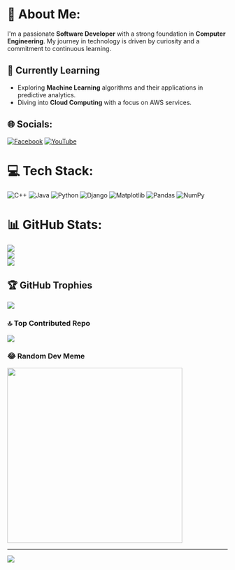 # 💫 About Me:

I'm a passionate **Software Developer** with a strong foundation in **Computer Engineering**. My journey in technology is driven by curiosity and a commitment to continuous learning.

## 🌱 Currently Learning

- Exploring **Machine Learning** algorithms and their applications in predictive analytics.
- Diving into **Cloud Computing** with a focus on AWS services.


## 🌐 Socials:
[![Facebook](https://img.shields.io/badge/Facebook-%231877F2.svg?logo=Facebook&logoColor=white)](https://facebook.com/duongtrongnghiax) [![YouTube](https://img.shields.io/badge/YouTube-%23FF0000.svg?logo=YouTube&logoColor=white)](https://youtube.com/@nghiaduongtrong4036) 

# 💻 Tech Stack:
![C++](https://img.shields.io/badge/c++-%2300599C.svg?style=flat&logo=c%2B%2B&logoColor=white) ![Java](https://img.shields.io/badge/java-%23ED8B00.svg?style=flat&logo=openjdk&logoColor=white) ![Python](https://img.shields.io/badge/python-3670A0?style=flat&logo=python&logoColor=ffdd54) ![Django](https://img.shields.io/badge/django-%23092E20.svg?style=flat&logo=django&logoColor=white) ![Matplotlib](https://img.shields.io/badge/Matplotlib-%23ffffff.svg?style=flat&logo=Matplotlib&logoColor=black) ![Pandas](https://img.shields.io/badge/pandas-%23150458.svg?style=flat&logo=pandas&logoColor=white) ![NumPy](https://img.shields.io/badge/numpy-%23013243.svg?style=flat&logo=numpy&logoColor=white)
# 📊 GitHub Stats:
![](https://github-readme-stats.vercel.app/api?username=dtnghia2010&theme=default&hide_border=true&include_all_commits=false&count_private=true)<br/>
![](https://github-readme-streak-stats.herokuapp.com/?user=dtnghia2010&theme=default&hide_border=true)<br/>
![](https://github-readme-stats.vercel.app/api/top-langs/?username=dtnghia2010&theme=default&hide_border=true&include_all_commits=false&count_private=true&layout=compact)

## 🏆 GitHub Trophies
![](https://github-profile-trophy.vercel.app/?username=dtnghia2010&theme=chalk&no-frame=false&no-bg=true&margin-w=4)

### 🔝 Top Contributed Repo
![](https://github-contributor-stats.vercel.app/api?username=dtnghia2010&limit=5&theme=discord&combine_all_yearly_contributions=true)

### 😂 Random Dev Meme
<img src='https://meme-api.com/gimme/' style="height: 400px;"/>

---
[![](https://visitcount.itsvg.in/api?id=dtnghia2010&icon=0&color=0)](https://visitcount.itsvg.in)

<!-- Proudly created with GPRM ( https://gprm.itsvg.in ) -->
